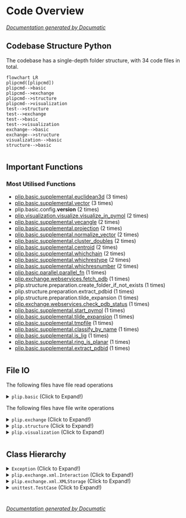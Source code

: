 # Code Overview

[_Documentation generated by Documatic_](https://www.documatic.com)

<!---Documatic-section-Codebase Structure Python-start--->
## Codebase Structure Python

The codebase has a single-depth folder structure,
                with 34 code files in total.

<!---Documatic-block-system_architecture-start--->
```mermaid
flowchart LR
plipcmd([plipcmd])
plipcmd-->basic
plipcmd-->exchange
plipcmd-->structure
plipcmd-->visualization
test-->structure
test-->exchange
test-->basic
test-->visualization
exchange-->basic
exchange-->structure
visualization-->basic
structure-->basic
```
<!---Documatic-block-system_architecture-end--->

# #
<!---Documatic-section-Codebase Structure Python-end--->

<!---Documatic-section-Important Functions-start--->
## Important Functions

<!---Documatic-block-important_funcs-start--->
<!---Documatic-block-most_used_funcs-start--->
### Most Utilised Functions

* [plip.basic.supplemental.euclidean3d](3-plip_basic.md#plip.basic.supplemental.euclidean3d) (3 times)
* [plip.basic.supplemental.vector](3-plip_basic.md#plip.basic.supplemental.vector) (3 times)
* plip.basic.config.__version__ (2 times)
* [plip.visualization.visualize.visualize_in_pymol](5-plip_visualization.md#plip.visualization.visualize.visualize_in_pymol) (2 times)
* [plip.basic.supplemental.vecangle](3-plip_basic.md#plip.basic.supplemental.vecangle) (2 times)
* [plip.basic.supplemental.projection](3-plip_basic.md#plip.basic.supplemental.projection) (2 times)
* [plip.basic.supplemental.normalize_vector](3-plip_basic.md#plip.basic.supplemental.normalize_vector) (2 times)
* [plip.basic.supplemental.cluster_doubles](3-plip_basic.md#plip.basic.supplemental.cluster_doubles) (2 times)
* [plip.basic.supplemental.centroid](3-plip_basic.md#plip.basic.supplemental.centroid) (2 times)
* [plip.basic.supplemental.whichchain](3-plip_basic.md#plip.basic.supplemental.whichchain) (2 times)
* [plip.basic.supplemental.whichrestype](3-plip_basic.md#plip.basic.supplemental.whichrestype) (2 times)
* [plip.basic.supplemental.whichresnumber](3-plip_basic.md#plip.basic.supplemental.whichresnumber) (2 times)
* [plip.basic.parallel.parallel_fn](3-plip_basic.md#plip.basic.parallel.parallel_fn) (1 times)
* [plip.exchange.webservices.fetch_pdb](4-plip_exchange.md#plip.exchange.webservices.fetch_pdb) (1 times)
* plip.structure.preparation.create_folder_if_not_exists (1 times)
* plip.structure.preparation.extract_pdbid (1 times)
* plip.structure.preparation.tilde_expansion (1 times)
* [plip.exchange.webservices.check_pdb_status](4-plip_exchange.md#plip.exchange.webservices.check_pdb_status) (1 times)
* [plip.basic.supplemental.start_pymol](3-plip_basic.md#plip.basic.supplemental.start_pymol) (1 times)
* [plip.basic.supplemental.tilde_expansion](3-plip_basic.md#plip.basic.supplemental.tilde_expansion) (1 times)
* [plip.basic.supplemental.tmpfile](3-plip_basic.md#plip.basic.supplemental.tmpfile) (1 times)
* [plip.basic.supplemental.classify_by_name](3-plip_basic.md#plip.basic.supplemental.classify_by_name) (1 times)
* [plip.basic.supplemental.is_lig](3-plip_basic.md#plip.basic.supplemental.is_lig) (1 times)
* [plip.basic.supplemental.ring_is_planar](3-plip_basic.md#plip.basic.supplemental.ring_is_planar) (1 times)
* [plip.basic.supplemental.extract_pdbid](3-plip_basic.md#plip.basic.supplemental.extract_pdbid) (1 times)
<!---Documatic-block-most_used_funcs-end--->
<!---Documatic-block-important_funcs-end--->

# #
<!---Documatic-section-Important Functions-end--->

<!---Documatic-section-File IO-start--->
## File IO

<!---Documatic-block-file_io-start--->
The following files have file read operations

<!---Documatic-block-plip.basic-start--->
<details>
	<summary><code>plip.basic</code> (Click to Expand!)</summary>

* plip.basic.supplemental
</details>
<!---Documatic-block-plip.basic-end--->

The following files have file write operations

<!---Documatic-block-plip.exchange-start--->
<details>
	<summary><code>plip.exchange</code> (Click to Expand!)</summary>

* plip.exchange.report
</details>
<!---Documatic-block-plip.exchange-end--->

<!---Documatic-block-plip.structure-start--->
<details>
	<summary><code>plip.structure</code> (Click to Expand!)</summary>

* plip.structure.preparation
</details>
<!---Documatic-block-plip.structure-end--->

<!---Documatic-block-plip.visualization-start--->
<details>
	<summary><code>plip.visualization</code> (Click to Expand!)</summary>

* plip.visualization.pymol: /dev/null
</details>
<!---Documatic-block-plip.visualization-end--->
<!---Documatic-block-file_io-end--->

# #
<!---Documatic-section-File IO-end--->

<!---Documatic-section-Class Hierarchy-start--->
## Class Hierarchy

<!---Documatic-block-Exception-start--->
<details>
	<summary><code>Exception</code> (Click to Expand!)</summary>

* plip.basic.parallel.SubProcessError
</details>
<!---Documatic-block-Exception-end--->

<!---Documatic-block-plip.exchange.xml.Interaction-start--->
<details>
	<summary><code>plip.exchange.xml.Interaction</code> (Click to Expand!)</summary>

* plip.exchange.xml.HalogenBond
* plip.exchange.xml.HydrogenBond
* plip.exchange.xml.HydrophobicInteraction
* plip.exchange.xml.MetalComplex
* plip.exchange.xml.PiCation
* plip.exchange.xml.PiStacking
* plip.exchange.xml.SaltBridge
* plip.exchange.xml.WaterBridge
</details>
<!---Documatic-block-plip.exchange.xml.Interaction-end--->

<!---Documatic-block-plip.exchange.xml.XMLStorage-start--->
<details>
	<summary><code>plip.exchange.xml.XMLStorage</code> (Click to Expand!)</summary>

* plip.exchange.xml.Interaction
</details>
<!---Documatic-block-plip.exchange.xml.XMLStorage-end--->

<!---Documatic-block-unittest.TestCase-start--->
<details>
	<summary><code>unittest.TestCase</code> (Click to Expand!)</summary>

* plip.test.test_pi_stacking.RingDetectionTest
</details>
<!---Documatic-block-unittest.TestCase-end--->

# #
<!---Documatic-section-Class Hierarchy-end--->

[_Documentation generated by Documatic_](https://www.documatic.com)